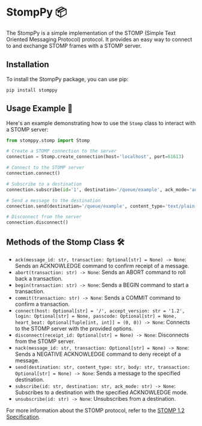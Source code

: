 # StompPy 📦

The StompPy is a simple implementation of the STOMP (Simple Text Oriented Messaging Protocol) protocol. It provides an easy way to connect to and exchange STOMP frames with a STOMP server.

## Installation

To install the StompPy package, you can use pip:

```shell
pip install stomppy
```

## Usage Example 🚀

Here's an example demonstrating how to use the `Stomp` class to interact with a STOMP server:

```python
from stomppy.stomp import Stomp

# Create a STOMP connection to the server
connection = Stomp.create_connection(host='localhost', port=61613)

# Connect to the STOMP server
connection.connect()

# Subscribe to a destination
connection.subscribe(id='1', destination='/queue/example', ack_mode='auto')

# Send a message to the destination
connection.send(destination='/queue/example', content_type='text/plain', body='Hello, World!')

# Disconnect from the server
connection.disconnect()
```

## Methods of the Stomp Class 🛠️

- `ack(message_id: str, transaction: Optional[str] = None) -> None`: Sends an ACKNOWLEDGE command to confirm receipt of a message.
- `abort(transaction: str) -> None`: Sends an ABORT command to roll back a transaction.
- `begin(transaction: str) -> None`: Sends a BEGIN command to start a transaction.
- `commit(transaction: str) -> None`: Sends a COMMIT command to confirm a transaction.
- `connect(host: Optional[str] = '/', accept_version: str = '1.2', login: Optional[str] = None, passcode: Optional[str] = None, heart_beat: Optional[Tuple[int, int]] = (0, 0)) -> None`: Connects to the STOMP server with the provided options.
- `disconnect(receipt_id: Optional[str] = None) -> None`: Disconnects from the STOMP server.
- `nack(message_id: str, transaction: Optional[str] = None) -> None`: Sends a NEGATIVE ACKNOWLEDGE command to deny receipt of a message.
- `send(destination: str, content_type: str, body: str, transaction: Optional[str] = None) -> None`: Sends a message to the specified destination.
- `subscribe(id: str, destination: str, ack_mode: str) -> None`: Subscribes to a destination with the specified ACKNOWLEDGE mode.
- `unsubscribe(id: str) -> None`: Unsubscribes from a destination.

For more information about the STOMP protocol, refer to the [STOMP 1.2 Specification](https://stomp.github.io/stomp-specification-1.2.html).
